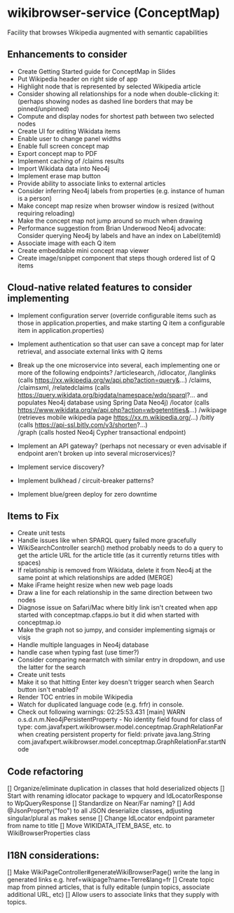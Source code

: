 # wikibrowser-service (ConceptMap)
Facility that browses Wikipedia augmented with semantic capabilities

## Enhancements to consider
* Create Getting Started guide for ConceptMap in Slides
* Put Wikipedia header on right side of app
* Highlight node that is represented by selected Wikipedia article
* Consider showing all relationships for a node when double-clicking it:
  (perhaps showing nodes as dashed line borders that may be pinned/unpinned)
* Compute and display nodes for shortest path between two selected nodes
* Create UI for editing Wikidata items
* Enable user to change panel widths
* Enable full screen concept map
* Export concept map to PDF
* Implement caching of /claims results
* Import Wikidata data into Neo4j
* Implement erase map button
* Provide ability to associate links to external articles
* Consider inferring Neo4j labels from properties (e.g. instance of human is a person)
* Make concept map resize when browser window is resized (without requiring reloading)
* Make the concept map not jump around so much when drawing
* Performance suggestion from Brian Underwood Neo4j advocate: Consider querying Neo4j by labels and have an index on Label(itemId)
* Associate image with each Q item
* Create embeddable mini concept map viewer
* Create image/snippet component that steps though ordered list of Q items

## Cloud-native related features to consider implementing
* Implement configuration server (override configurable items such as those in application.properties, and make starting Q item a configurable item in application.properties)

* Implement authentication so that user can save a concept map for later retrieval, and associate external links with Q items

* Break up the one microservice into several, each implementing one or more of the following endpoints?
  /articlesearch, /idlocator, /langlinks (calls https://xx.wikipedia.org/w/api.php?action=query&...)
  /claims, /claimsxml, /relatedclaims (calls https://query.wikidata.org/bigdata/namespace/wdq/sparql?... and populates Neo4j database using Spring Data Neo4j)
  /locator (calls https://www.wikidata.org/w/api.php?action=wbgetentities&...)
  /wikipage (retrieves mobile wikipedia page https://xx.m.wikipedia.org/...)
  /bitly (calls https://api-ssl.bitly.com/v3/shorten?...)  
  /graph (calls hosted Neo4j Cypher transactional endpoint)

* Implement an API gateway?
  (perhaps not necessary or even advisable if endpoint aren't broken up into several microservices)?
  
* Implement service discovery?

* Implement bulkhead / circuit-breaker patterns?

* Implement blue/green deploy for zero downtime


## Items to Fix

* Create unit tests
* Handle issues like when SPARQL query failed more gracefully
* WikiSearchController search() method probably needs to do a query to get the article URL for the article title (as it currently returns titles with spaces)
* If relationship is removed from Wikidata, delete it from Neo4j at the same point at which relationships are added (MERGE)
* Make iFrame height resize when new web page loads
* Draw a line for each relationship in the same direction between two nodes
* Diagnose issue on Safari/Mac where bitly link isn't created when app started with conceptmap.cfapps.io but it did when started with conceptmap.io
* Make the graph not so jumpy, and consider implementing sigmajs or visjs
* Handle multiple languages in Neo4j database
* handle case when typing fast (use timer?)
* Consider comparing nearmatch with similar entry in dropdown, and use the latter for the search
* Create unit tests
* Make it so that hitting Enter key doesn't trigger search when Search button isn't enabled?
* Render TOC entries in mobile Wikipedia
* Watch for duplicated language code (e.g. frfr) in console.
* Check out following warnings:
02:25:53.431 [main] WARN  o.s.d.n.m.Neo4jPersistentProperty - No identity field found for class of type: com.javafxpert.wikibrowser.model.conceptmap.GraphRelationFar when creating persistent property for field: private java.lang.String com.javafxpert.wikibrowser.model.conceptmap.GraphRelationFar.startNode

## Code refactoring
[] Organize/eliminate duplication in classes that hold deserialized objects
  [] Start with renaming idlocator package to wpquery and IdLocatorResponse to WpQueryResponse
  [] Standardize on Near/Far naming?
  [] Add @JsonProperty("foo") to all JSON deserialize classes, adjusting singular/plural as makes sense
[] Change IdLocator endpoint parameter from name to title
[] Move WIKIDATA_ITEM_BASE, etc. to WikiBrowserProperties class

## I18N considerations:
[] Make WikiPageController#generateWikiBrowserPage() write the lang in generated links e.g. href=wikipage?name=Terre&lang=fr
[] Create topic map from pinned articles, that is fully editable (unpin topics, associate additional URL, etc)
[] Allow users to associate links that they supply with topics.
